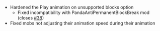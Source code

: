 - Hardened the Play animation on unsupported blocks option
  - Fixed incompatibility with PandaAntiPermanentBlockBreak mod (closes [#38](https://github.com/Tschipcraft/spawnanimations/issues/38))
- Fixed mobs not adjusting their animation speed during their animation
